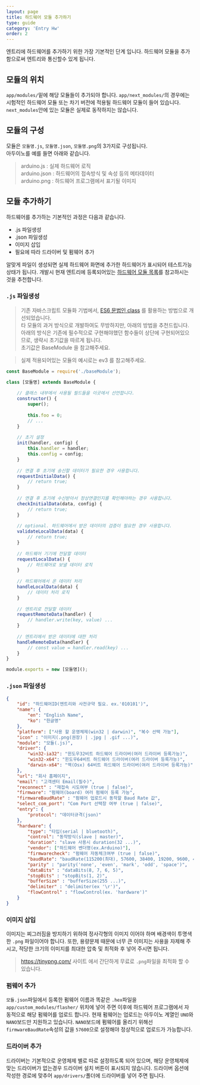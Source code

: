 ```yaml
---
layout: page
title: 하드웨어 모듈 추가하기
type: guide
category: 'Entry Hw'
order: 2
---
```


엔트리에 하드웨어를 추가하기 위한 가장 기본적인 단계 입니다. 하드웨어 모듈을 추가 함으로써 엔트리와 통신할수 있게 됩니다.

## 모듈의 위치
`app/modules/`밑에 해당 모듈들이 추가되야 합니다. `app/next_modules/`의 경우에는 시험적인 하드웨어 모듈 또는 차기 버전에 적용될 하드웨어 모듈이 들어 있습니다. `next_modules`안에 있는 모듈은 실제로 동작하지는 않습니다.

## 모듈의 구성
모듈은 `모듈명.js`, `모듈명.json`, `모듈명.png`의 3가지로 구성됩니다.  
아두이노를 예를 들면 아래와 같습니다.

> arduino.js : 실제 하드웨어 로직  
> arduino.json : 하드웨어의 접속방식 및 속성 등의 메타데이터  
> arduino.png : 하드웨어 프로그램에서 표기될 이미지  

## 모듈 추가하기
하드웨어를 추가하는 기본적인 과정은 다음과 같습니다.
- .js 파일생성
- .json 파일생성
- 이미지 삽입
- 필요에 따라 드라이버 및 펌웨어 추가

알맞게 파일이 생성되면 실제 하드웨어 화면에 추가한 하드웨어가 표시되어 테스트가능 상태가 됩니다. 
개발시 현재 엔트리에 등록되어있는 [하드웨어 모듈 목록](https://github.com/entrylabs/entry-hw/tree/master/app/modules)를 참고하시는 것을 추천합니다.

### `.js` 파일생성  
> 기존 자바스크립트 모듈화 기법에서, [ES6 문법인 class](https://developer.mozilla.org/ko/docs/Web/JavaScript/Reference/Classes) 를 활용하는 방법으로 개선되었습니다.  
> 타 모듈의 과거 방식으로 개발하여도 무방하지만, 아래의 방법을 추천드립니다.  
> 아래의 방식은 기존에 필수적으로 구현해야했던 함수들이 상단에 구현되어있으므로, 생략시 초기값을 따르게 됩니다.  
> 초기값은 BaseModule 을 참고해주세요. 

> 실제 적용되어있는 모듈의 예시로는 ev3 를 참고해주세요.

``` js
const BaseModule = require('./baseModule');

class [모듈명] extends BaseModule {
    
    // 클래스 내부에서 사용될 필드들을 이곳에서 선언합니다.
    constructor() {
        super();
        
        this.foo = 0;
        // ...
    }
    
    // 초기 설정
    init(handler, config) {
        this.handler = handler;
        this.config = config;
    }
    
    // 연결 후 초기에 송신할 데이터가 필요한 경우 사용합니다.
    requestInitialData() {
        // return true;
    }
    
    // 연결 후 초기에 수신받아서 정상연결인지를 확인해야하는 경우 사용합니다.
    checkInitialData(data, config) {
        // return true;
    }
    
    // optional. 하드웨어에서 받은 데이터의 검증이 필요한 경우 사용합니다.
    validateLocalData(data) {
        // return true;
    }
    
    // 하드웨어 기기에 전달할 데이터
    requestLocalData() {
        // 하드웨어로 보낼 데이터 로직
    }
    
    // 하드웨어에서 온 데이터 처리
    handleLocalData(data) {
        // 데이터 처리 로직
    }
    
    // 엔트리로 전달할 데이터
    requestRemoteData(handler) {
        // handler.write(key, value) ...
    }
    
    // 엔트리에서 받은 데이터에 대한 처리
    handleRemoteData(handler) {
        // const value = handler.read(key) ...
    }
}

module.exports = new [모듈명]();
```

### `.json` 파일생성  
``` json
{
    "id": "하드웨어ID(엔트리와 사전규약 필요. ex.'010101')",
    "name": {
        "en": "English Name",
        "ko": "한글명"
    },
    "platform": ["사용 할 운영체제(win32 | darwin)", "복수 선택 가능"],
    "icon" : "이미지(.png(권장) | .jpg | .gif ...)",
    "module": "모듈(.js)",
    "driver": {
        "win32-ia32": "윈도우32비트 하드웨어 드라이버(여러 드라이버 등록가능)",
        "win32-x64": "윈도우64비트 하드웨어 드라이버(여러 드라이버 등록가능)",
        "darwin-x64": "맥(Osx) 64비트 하드웨어 드라이버(여러 드라이버 등록가능)"
    },
    "url": "회사 홈페이지",
    "email": "고객센터 Email(필수)",
    "reconnect" : "재접속 시도여부 (true | false)",
    "firmware": "펌웨어(board) 여러 펌웨어 등록 가능",
    "firmwareBaudRate" : "펌웨어 업로드시 동작할 Baud Rate 값",
    "select_com_port": "Com Port 선택창 여부 (true | false)",
    "entry": {
        "protocol": "데이터규격(json)"
    },
    "hardware": {
        "type": "타입(serial | bluetooth)",
        "control": "동작방식(slave | master)",
        "duration": "slave 사용시 duration(32 ...)",
        "vendor": ["하드웨어 벤더명(ex.Arduino)"],
        "firmwarecheck": "펌웨어 자동체크여부 (true | false)",
        "baudRate": "baudRate(115200(최대), 57600, 38400, 19200, 9600, 4800, 2400, 1800, 1200, 600, 300, 200, 150, 134, 110, 75, 50)",
        "parity" : "parity('none', 'even', 'mark', 'odd', 'space')",
        "dataBits" : "dataBits(8, 7, 6, 5)",
        "stopBits" : "stopBits(1, 2)",
        "bufferSize" : "bufferSize(255 ...)",
        "delimiter" : "delimiter(ex '\r')",
        "flowControl" : "flowControl(ex. 'hardware')"
    }
}
```

### 이미지 삽입
이미지는 찌그러짐을 방지하기 위하여 정사각형의 이미지 이어야 하며 배경색이 투명색한 `.png` 파일이어야 합니다. 또한, 용량문제 때문에 너무 큰 이미지는 사용을 자제해 주시고, 적당한 크기의 이미지를 최대한 압축 및 최적화 후 넣어 주시면 됩니다.

> https://tinypng.com/ 사이트 에서 간단하게 무료로 `.png`파일을 최적화 할 수 있습니다.

### 펌웨어 추가
`모듈.json`파일에서 등록한 펌웨어 이름과 똑같은 `.hex`파일을 `app/custom_modules/flasher/` 위치에 넣어 주면 이후에 하드웨어 프로그램에서 자동적으로 해당 펌웨어를 업로드 합니다. 현재 펌웨어는 업로드는 아두이노 계열인 `UNO`와 `NANO`보드만 지원하고 있습니다. `NANO`보드에 펌웨어를 올리기 위해선 `firmwareBaudRate`속성의 값을 `57600`으로 설정해야 정상적으로 업로드가 가능합니다.

### 드라이버 추가
드라이버는 기본적으로 운영체제 별로 따로 설정하도록 되어 있으며, 해당 운영체제에 맞는 드라이버가 없는경우 드라이버 설치 버튼이 표시되지 않습니다. 드라이버 옵션에 작성한 경로에 맞추어 `app/drivers/`폴더에 드라이버를 넣어 주면 됩니다.
